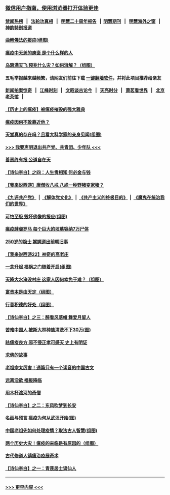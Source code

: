 ### [微信用户指南，使用浏览器打开体验更佳](https://github.com/gfw-breaker/banned-news1/blob/master/indexes/wechat-guide.md?t=0)
#### [禁闻热榜](热点新闻.md?t=0)  &nbsp;&nbsp;|&nbsp;&nbsp; [法轮功真相](https://github.com/gfw-breaker/truth/blob/master/README.md?t=0) &nbsp;&nbsp;|&nbsp;&nbsp; [明慧二十周年报告](https://github.com/gfw-breaker/mh-reports/blob/master/README.md?t=0) &nbsp;&nbsp;|&nbsp;&nbsp;[明慧期刊](https://github.com/gfw-breaker/mh-qikan) &nbsp;&nbsp;|&nbsp;&nbsp; [明慧海外之窗](https://github.com/gfw-breaker/mh-news/blob/master/README.md?t=0) &nbsp;&nbsp;|&nbsp;&nbsp; [神韵特别报道](https://github.com/gfw-breaker/mh-news/blob/master/shenyun.md?t=0)
#### [曲解佛法的报应(组图)](../pages/prog647/a102771681.md?t=02080702) 
#### [瘟疫中无恙的庾衮 是个什么样的人](../pages/prog647/a102771656.md?t=02080702) 
#### [乌鸦满天飞 预兆什么灾？如何消解？（组图）](../pages/prog647/a102771589.md?t=02080702) 
#### 五毛举报越来越频繁，请网友们前往下载 [一键翻墙软件](https://github.com/gfw-breaker/ssr-accounts)，并将此项目推荐给亲友
#### [新闻拍案惊奇](https://github.com/gfw-breaker/banned-news1/blob/master/pages/link4.md) &nbsp;&nbsp;|&nbsp;&nbsp; [江峰时刻](https://github.com/gfw-breaker/banned-news1/blob/master/pages/link4.md) &nbsp;&nbsp;|&nbsp;&nbsp; [文昭谈古论今](https://github.com/gfw-breaker/banned-news1/blob/master/pages/link4.md) &nbsp;&nbsp;|&nbsp;&nbsp; [天亮时分](https://github.com/gfw-breaker/banned-news1/blob/master/pages/link4.md) &nbsp;&nbsp;|&nbsp;&nbsp; [萧茗看世界](https://github.com/gfw-breaker/banned-news1/blob/master/pages/link4.md) &nbsp;&nbsp;|&nbsp;&nbsp; [北京老茶馆](https://github.com/gfw-breaker/banned-news1/blob/master/pages/link4.md) &nbsp;&nbsp;|&nbsp;&nbsp; 
#### [【历史上的瘟疫】被瘟疫摧毁的强大雅典](../pages/prog647/a102771416.md?t=02080702) 
#### [瘟疫因何不敢靠近他？](../pages/prog647/a102771304.md?t=02080702) 
#### [天堂真的存在吗？且看大科学家的亲身见闻(组图)](../pages/prog647/a102770666.md?t=02080702) 
#### [>>> 我要声明退出共产党、共青团、少年队 <<<](https://github.com/begood0513/goodnews/blob/master/quit/letter.md) 
#### [善恶终有报 公道自在天](../pages/prog647/a102770617.md?t=02080702) 
#### [【诗仙李白】之四：人生贵相知 何必金与钱](../pages/prog647/a102770505.md?t=02080702) 
#### [【我来说西游】唐僧收八戒 八戒一秒野猪变家猪？](../pages/prog647/a102770528.md?t=02080702) 
#### [《九评共产党》](https://github.com/begood0513/9ping.md/blob/master/README.md) &nbsp;|&nbsp; [《解体党文化》](../../../../jtdwh.md/blob/master/README.md)  &nbsp;|&nbsp; [《共产主义的终极目的》](../../../../gczydzjmd.md/blob/master/README.md) &nbsp;|&nbsp; [《魔鬼在统治我们的世界》](../../../../mgztzwmdsj.md/blob/master/README.md) 
#### [可怕至极 毁坏佛像的报应(组图)](../pages/prog647/a102769779.md?t=02080702) 
#### [瘟疫肆虐罗马 每个巨大的坟墓容纳7万尸体](../pages/prog647/a102769736.md?t=02080702) 
#### [250岁的隐士 娓娓道出前朝旧事](../pages/prog647/a102769724.md?t=02080702) 
#### [【我来说西游22】神奇的高老庄](../pages/prog647/a102769588.md?t=02080702) 
#### [一念升起 福祸之门随着开启(组图)](../pages/prog647/a102768825.md?t=02080702) 
#### [天降大水淹没村庄 这家人因何幸免于难？（组图）](../pages/prog647/a102768813.md?t=02080702) 
#### [富贵本是由天定（组图）](../pages/prog647/a102767839.md?t=02080702) 
#### [行善积德的好处（组图）](../pages/prog647/a102767818.md?t=02080702) 
#### [【诗仙李白】之三：醉看风落帽 舞爱月留人](../pages/prog647/a102767267.md?t=02080702) 
#### [苦难中国人 被斯大林种族清洗不下30万(图)](../pages/prog647/a102767355.md?t=02080702) 
#### [祛瘟疫良方 邪不侵正孝可感天 史上有明证](../pages/prog647/a102766434.md?t=02080702) 
#### [求佛的故事](../pages/prog647/a102766422.md?t=02080702) 
#### [老祖宗太厉害！通篇只有一个读音的中国古文](../pages/prog647/a102766206.md?t=02080702) 
#### [远离淫欲 福报降临](../pages/prog647/a102765378.md?t=02080702) 
#### [用木杯渡河的奇僧](../pages/prog647/a102765363.md?t=02080702) 
#### [【诗仙李白】之二：东风吹梦到长安](../pages/prog647/a102765209.md?t=02080702) 
#### [名画与预言 瘟疫为何从武汉开始(图)](../pages/prog647/a102764474.md?t=02080702) 
#### [中国老祖先如何处理疫情？取法古人智慧(组图)](../pages/prog647/a102764472.md?t=02080702) 
#### [两个历史大灾！瘟疫的来临是有原因的（组图）](../pages/prog647/a102764462.md?t=02080702) 
#### [古代修道人镇瘟治疫展奇术](../pages/prog647/a102764286.md?t=02080702) 
#### [【诗仙李白】之一：青莲居士谪仙人](../pages/prog647/a102764251.md?t=02080702) 

----
#### [ >>> 更早内容 <<< ](../indexes/prog647-earlier.md)
